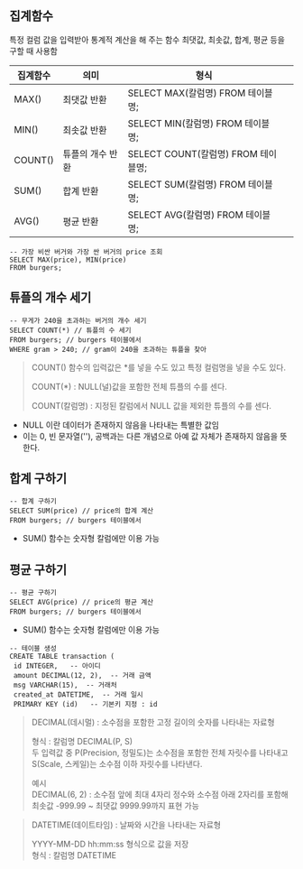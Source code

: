 ## 집계함수 
특정 컬럼 값을 입력받아 통계적 계산을 해 주는 함수
최댓값, 최솟값, 합계, 평균 등을 구할 때 사용함 

| 집계함수    | 의미        | 형식                           |                                                |
|---------|-----------|------------------------------|--------|
| MAX()   | 최댓값 반환    | SELECT MAX(칼럼명) FROM 테이블명;   
| MIN()   | 최솟값 반환    | SELECT MIN(칼럼명) FROM 테이블명;                                    |
| COUNT() | 튜플의 개수 반환 | SELECT COUNT(칼럼명) FROM 테이블명;   |
| SUM()   | 합계 반환     | SELECT SUM(칼럼명) FROM 테이블명;   |
| AVG()   | 평균 반환     | SELECT AVG(칼럼명) FROM 테이블명;           |

```
-- 가장 비싼 버거와 가장 싼 버거의 price 조회
SELECT MAX(price), MIN(price)
FROM burgers; 
```

## 튜플의 개수 세기 
```
-- 무게가 240을 초과하는 버거의 개수 세기 
SELECT COUNT(*) // 튜플의 수 세기 
FROM burgers; // burgers 테이블에서 
WHERE gram > 240; // gram이 240을 초과하는 튜플을 찾아
```

> COUNT() 함수의 입력값은 *를 넣을 수도 있고 특정 컬럼명을 넣을 수도 있다.   
> 
> COUNT(*) : NULL(널)값을  포함한 전체 튜플의 수를 센다.  
> 
> COUNT(칼럼명) : 지정된 칼럼에서 NULL 값을 제외한 튜플의 수를 센다.  

- NULL 이란 데이터가 존재하지 않음을 나타내는 특별한 값임   
- 이는 0, 빈 문자열(''), 공백과는 다른 개념으로 아예 값 자체가 존재하지 않음을 뜻한다. 

## 합계 구하기 
```
-- 합계 구하기
SELECT SUM(price) // price의 합계 계산 
FROM burgers; // burgers 테이블에서
```
- SUM() 함수는 숫자형 칼럼에만 이용 가능

## 평균 구하기
```
-- 평균 구하기 
SELECT AVG(price) // price의 평균 계산 
FROM burgers; // burgers 테이블에서
```
- SUM() 함수는 숫자형 칼럼에만 이용 가능

```
-- 테이블 생성 
CREATE TABLE transaction (
 id INTEGER,   -- 아이디 
 amount DECIMAL(12, 2),  -- 거래 금액 
 msg VARCHAR(15),  -- 거래처 
 created_at DATETIME,  -- 거래 일시 
 PRIMARY KEY (id)   -- 기본키 지정 : id 
```

> DECIMAL(데시멀) : 소수점을 포함한 고정 길이의 숫자를 나타내는 자료형   
> 
> 형식 : 칼럼명 DECIMAL(P, S)  
> 두 입력값 중 P(Precision, 정밀도)는 소수점을 포함한 전체 자릿수를 나타내고   
> S(Scale, 스케일)는 소수점 이하 자릿수를 나타낸다.   
> 
> 예시   
> DECIMAL(6, 2) : 소수점 앞에 최대 4자리 정수와 소수점 아래 2자리를 포함해   
> 최솟값 -999.99 ~ 최댓값 9999.99까지 표현 가능 

> DATETIME(데이트타임) : 날짜와 시간을 나타내는 자료형   
> 
> YYYY-MM-DD hh:mm:ss 형식으로 값을 저장   
> 형식 : 칼럼명 DATETIME  

